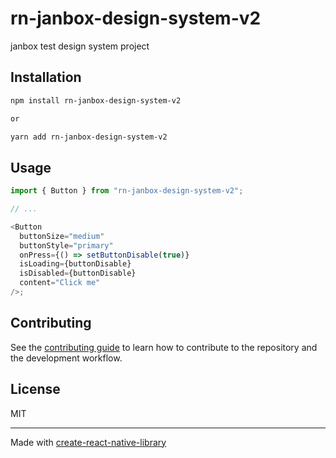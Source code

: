 # rn-janbox-design-system-v2

janbox test design system project

## Installation

```sh
npm install rn-janbox-design-system-v2

or

yarn add rn-janbox-design-system-v2
```

## Usage

```js
import { Button } from "rn-janbox-design-system-v2";

// ...

<Button
  buttonSize="medium"
  buttonStyle="primary"
  onPress={() => setButtonDisable(true)}
  isLoading={buttonDisable}
  isDisabled={buttonDisable}
  content="Click me"
/>;
```

## Contributing

See the [contributing guide](CONTRIBUTING.md) to learn how to contribute to the repository and the development workflow.

## License

MIT

---

Made with [create-react-native-library](https://github.com/callstack/react-native-builder-bob)
